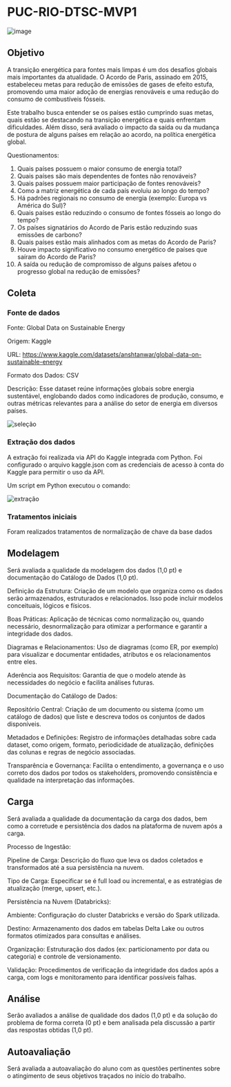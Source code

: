 # PUC-RIO-DTSC-MVP1
![image](https://github.com/user-attachments/assets/e7b32e82-8451-4d0f-82ef-302993d4c875)

## Objetivo
A transição energética para fontes mais limpas é um dos desafios globais mais importantes da atualidade. O Acordo de Paris, assinado em 2015, estabeleceu metas para redução de emissões de gases de efeito estufa, promovendo uma maior adoção de energias renováveis e uma redução do consumo de combustíveis fósseis.

Este trabalho busca entender se os países estão cumprindo suas metas, quais estão se destacando na transição energética e quais enfrentam dificuldades. Além disso, será avaliado o impacto da saída ou da mudança de postura de alguns países em relação ao acordo, na política energética global.

Questionamentos:
1.	Quais países possuem o maior consumo de energia total?
2.	Quais países são mais dependentes de fontes não renováveis?
3.	Quais países possuem maior participação de fontes renováveis?
4.	Como a matriz energética de cada país evoluiu ao longo do tempo?
5.	Há padrões regionais no consumo de energia (exemplo: Europa vs América do Sul)?
6.	Quais países estão reduzindo o consumo de fontes fósseis ao longo do tempo?
7.	Os países signatários do Acordo de Paris estão reduzindo suas emissões de carbono?
8.	Quais países estão mais alinhados com as metas do Acordo de Paris?
9.	Houve impacto significativo no consumo energético de países que saíram do Acordo de Paris?
10.	A saída ou redução de compromisso de alguns países afetou o progresso global na redução de emissões?


## Coleta
### Fonte de dados
Fonte: Global Data on Sustainable Energy

Origem: Kaggle

URL: https://www.kaggle.com/datasets/anshtanwar/global-data-on-sustainable-energy

Formato dos Dados: CSV

Descrição:
Esse dataset reúne informações globais sobre energia sustentável, englobando dados como indicadores de produção, consumo, e outras métricas relevantes para a análise do setor de energia em diversos países.

![seleção](https://github.com/user-attachments/assets/a7a6b0b1-0b9b-44b0-b1b2-3ff22b3be8ae)


### Extração dos dados
A extração foi realizada via API do Kaggle integrada com Python. Foi configurado o arquivo kaggle.json com as credenciais de acesso à conta do Kaggle para permitir o uso da API.

Um script em Python executou o comando:

![extração](https://github.com/user-attachments/assets/dfdf5aa1-5398-4a2c-a07a-26599d3251b7)

### Tratamentos iniciais
Foram realizados tratamentos de normalização de chave da base dados 

## Modelagem 
Será avaliada a qualidade da modelagem dos dados (1,0 pt) e documentação do Catálogo de Dados (1,0 pt).

Definição da Estrutura: Criação de um modelo que organiza como os dados serão armazenados, estruturados e relacionados. Isso pode incluir modelos conceituais, lógicos e físicos.

Boas Práticas: Aplicação de técnicas como normalização ou, quando necessário, desnormalização para otimizar a performance e garantir a integridade dos dados.

Diagramas e Relacionamentos: Uso de diagramas (como ER, por exemplo) para visualizar e documentar entidades, atributos e os relacionamentos entre eles.

Aderência aos Requisitos: Garantia de que o modelo atende às necessidades do negócio e facilita análises futuras.

Documentação do Catálogo de Dados:

Repositório Central: Criação de um documento ou sistema (como um catálogo de dados) que liste e descreva todos os conjuntos de dados disponíveis.

Metadados e Definições: Registro de informações detalhadas sobre cada dataset, como origem, formato, periodicidade de atualização, definições das colunas e regras de negócio associadas.

Transparência e Governança: Facilita o entendimento, a governança e o uso correto dos dados por todos os stakeholders, promovendo consistência e qualidade na interpretação das informações.

## Carga  
Será avaliada a qualidade da documentação da carga dos dados, bem como a corretude e persistência dos dados na plataforma de nuvem após a carga.

Processo de Ingestão:

Pipeline de Carga: Descrição do fluxo que leva os dados coletados e transformados até a sua persistência na nuvem.

Tipo de Carga: Especificar se é full load ou incremental, e as estratégias de atualização (merge, upsert, etc.).

Persistência na Nuvem (Databricks):

Ambiente: Configuração do cluster Databricks e versão do Spark utilizada.

Destino: Armazenamento dos dados em tabelas Delta Lake ou outros formatos otimizados para consultas e análises.

Organização: Estruturação dos dados (ex: particionamento por data ou categoria) e controle de versionamento.

Validação: Procedimentos de verificação da integridade dos dados após a carga, com logs e monitoramento para identificar possíveis falhas.

## Análise 
Serão avaliados a análise de qualidade dos dados (1,0 pt) e da solução do problema de forma correta (0 pt) e bem analisada pela discussão a partir das respostas obtidas (1,0 pt).

## Autoavaliação 
Será avaliada a autoavaliação do aluno com as questões pertinentes sobre o atingimento de seus objetivos traçados no início do trabalho.
